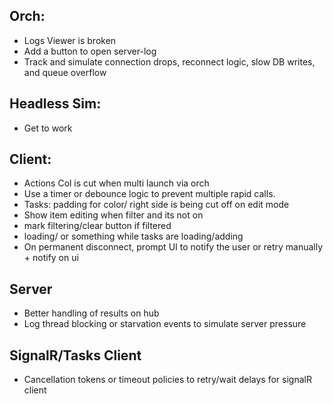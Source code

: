 
## Orch:
* Logs Viewer is broken
* Add a button to open server-log 
* Track and simulate connection drops, reconnect logic, slow DB writes, and queue overflow 

## Headless Sim:
* Get to work

## Client:
* Actions Col is cut when multi launch via orch
* Use a timer or debounce logic to prevent multiple rapid calls.
* Tasks: padding for color/ right side is being cut off on edit mode
* Show item editing when filter and its not on
* mark filtering/clear button if filtered
* loading/ or something while tasks are loading/adding
* On permanent disconnect, prompt UI to notify the user or retry manually + notify on ui


## Server
* Better handling of results on hub 
* Log thread blocking or starvation events to simulate server pressure


## SignalR/Tasks Client
* Cancellation tokens or timeout policies to retry/wait delays for signalR client
